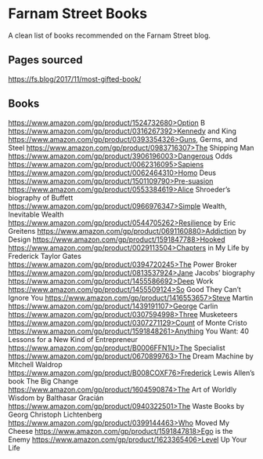 # Farnam Street Books
A clean list of books recommended on the Farnam Street blog.

## Pages sourced
https://fs.blog/2017/11/most-gifted-book/

## Books
https://www.amazon.com/gp/product/1524732680>Option B</a>
https://www.amazon.com/gp/product/0316267392>Kennedy and King</a>
https://www.amazon.com/gp/product/0393354326>Guns, Germs, and Steel</a>
https://www.amazon.com/gp/product/0983716307>The Shipping Man</a>
https://www.amazon.com/gp/product/3906196003>Dangerous Odds</a>
https://www.amazon.com/gp/product/0062316095>Sapiens</a>
https://www.amazon.com/gp/product/0062464310>Homo Deus</a>
https://www.amazon.com/gp/product/1501109790>Pre-suasion</a>
https://www.amazon.com/gp/product/0553384619>Alice Shroeder’s biography of Buffett</a>
https://www.amazon.com/gp/product/0966976347>Simple Wealth, Inevitable Wealth</a>
https://www.amazon.com/gp/product/0544705262>Resilience by Eric Greitens</a>
https://www.amazon.com/gp/product/0691160880>Addiction by Design</a>
https://www.amazon.com/gp/product/1591847788>Hooked</a>
https://www.amazon.com/gp/product/0029113504>Chapters in My Life by Frederick Taylor Gates</a>
https://www.amazon.com/gp/product/0394720245>The Power Broker</a>
https://www.amazon.com/gp/product/0813537924>Jane Jacobs&#8217; biography</a>
https://www.amazon.com/gp/product/1455586692>Deep Work</a>
https://www.amazon.com/gp/product/1455509124>So Good They Can’t Ignore You</a>
https://www.amazon.com/gp/product/1416553657>Steve Martin</a>
https://www.amazon.com/gp/product/1439191107>George Carlin</a>
https://www.amazon.com/gp/product/0307594998>Three Musketeers</a>
https://www.amazon.com/gp/product/0307271129>Count of Monte Cristo</a>
https://www.amazon.com/gp/product/1591848261>Anything You Want: 40 Lessons for a New Kind of Entrepreneur</a>
https://www.amazon.com/gp/product/B0006FFN1U>The Specialist</a>
https://www.amazon.com/gp/product/0670899763>The Dream Machine by Mitchell Waldrop</a>
https://www.amazon.com/gp/product/B008COXF76>Frederick Lewis Allen&#8217;s book The Big Change</a>
https://www.amazon.com/gp/product/1604590874>The Art of Worldly Wisdom by Balthasar Gracián</a>
https://www.amazon.com/gp/product/0940322501>The Waste Books by Georg Christoph Lichtenberg</a>
https://www.amazon.com/gp/product/0399144463>Who Moved My Cheese</a>
https://www.amazon.com/gp/product/1591847818>Ego is the Enemy</a>
https://www.amazon.com/gp/product/1623365406>Level Up Your Life</a>
